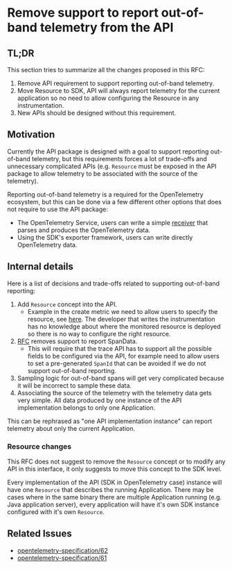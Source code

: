 # Remove support to report out-of-band telemetry from the API

## TL;DR

This section tries to summarize all the changes proposed in this RFC:

1. Remove API requirement to support reporting out-of-band telemetry.
2. Move Resource to SDK, API will always report telemetry for the current application so no need to
allow configuring the Resource in any instrumentation.
3. New APIs should be designed without this requirement.

## Motivation

Currently the API package is designed with a goal to support reporting out-of-band telemetry, but
this requirements forces a lot of trade-offs and unnecessary complicated APIs (e.g. `Resource` must
be exposed in the API package to allow telemetry to be associated with the source of the telemetry).

Reporting out-of-band telemetry is a required for the OpenTelemetry ecosystem, but this can be done
via a few different other options that does not require to use the API package:

* The OpenTelemetry Service, users can write a simple [receiver][otelsvc-receiver] that parses and
produces the OpenTelemetry data.
* Using the SDK's exporter framework, users can write directly OpenTelemetry data.

## Internal details

Here is a list of decisions and trade-offs related to supporting out-of-band reporting:

1. Add `Resource` concept into the API.
   * Example in the create metric we need to allow users to specify the resource, see
   [here][create-metric]. The developer that writes the instrumentation has no knowledge about where
   the monitored resource is deployed so there is no way to configure the right resource.
2. [RFC](./trace/0002-remove-spandata.md) removes support to report SpanData.
   * This will require that the trace API has to support all the possible fields to be configured
   via the API, for example need to allow users to set a pre-generated `SpanId` that can be avoided
   if we do not support out-of-band reporting.
3. Sampling logic for out-of-band spans will get very complicated because it will be incorrect to
sample these data.
4. Associating the source of the telemetry with the telemetry data gets very simple. All data
produced by one instance of the API implementation belongs to only one Application.

This can be rephrased as "one API implementation instance" can report telemetry about only the
current Application.

### Resource changes

This RFC does not suggest to remove the `Resource` concept or to modify any API in this interface,
it only suggests to move this concept to the SDK level.

Every implementation of the API (SDK in OpenTelemetry case) instance will have one `Resource` that
describes the running Application. There may be cases where in the same binary there are multiple
Application running (e.g. Java application server), every application will have it's own SDK
instance configured with it's own `Resource`.

## Related Issues

* [opentelemetry-specification/62](https://github.com/open-telemetry/opentelemetry-specification/issues/62)
* [opentelemetry-specification/61](https://github.com/open-telemetry/opentelemetry-specification/issues/61)

[otelsvc-receiver]: https://github.com/open-telemetry/opentelemetry-collector#config-receivers
[create-metric]: https://github.com/open-telemetry/opentelemetry-specification/blob/main/specification/metrics/api.md#create-metric
